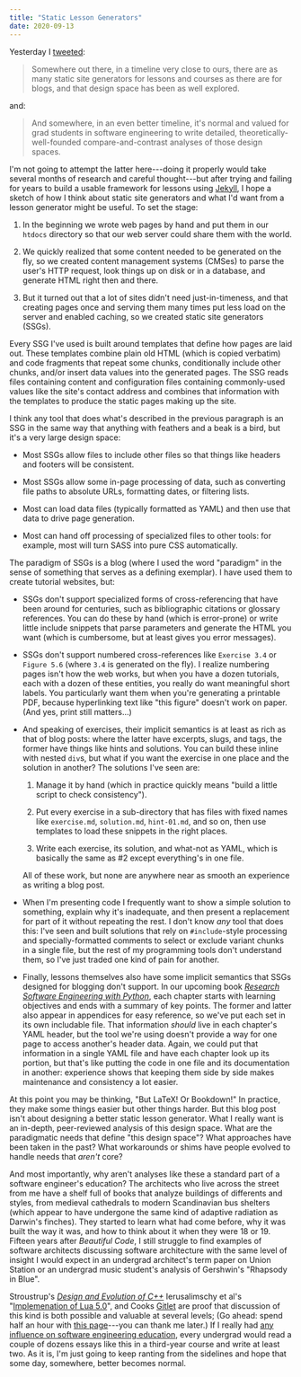 ```yaml
---
title: "Static Lesson Generators"
date: 2020-09-13
---
```


Yesterday I [tweeted](https://twitter.com/gvwilson/status/1304812291658076162):

> Somewhere out there, in a timeline very close to ours,
> there are as many static site generators for lessons and courses as there are for blogs,
> and that design space has been as well explored.

and:

> And somewhere, in an even better timeline,
> it's normal and valued for grad students in software engineering to write
> detailed, theoretically-well-founded compare-and-contrast analyses of those design spaces.

I'm not going to attempt the latter here---doing it properly
would take several months of research and careful thought---but
after trying and failing for years to build a usable framework for lessons using [Jekyll](https://jekyllrb.com/),
I hope a sketch of how I think about static site generators
and what I'd want from a lesson generator might be useful.
To set the stage:

1.  In the beginning we wrote web pages by hand and put them in our `htdocs` directory
    so that our web server could share them with the world.

1.  We quickly realized that some content needed to be generated on the fly,
    so we created content management systems (CMSes) to parse the user's HTTP request,
    look things up on disk or in a database,
    and generate HTML right then and there.

1.  But it turned out that a lot of sites didn't need just-in-timeness,
    and that creating pages once and serving them many times put less load on the server
    and enabled caching,
    so we created static site generators (SSGs).

Every SSG I've used is built around templates that define how pages are laid out.
These templates combine plain old HTML (which is copied verbatim)
and code fragments that repeat some chunks,
conditionally include other chunks,
and/or insert data values into the generated pages.
The SSG reads files containing content
and configuration files containing commonly-used values like the site's contact address
and combines that information with the templates to produce the static pages making up the site.

I think any tool that does what's described in the previous paragraph is an SSG
in the same way that anything with feathers and a beak is a bird,
but it's a very large design space:

-   Most SSGs allow files to include other files
    so that things like headers and footers will be consistent.

-   Most SSGs allow some in-page processing of data,
    such as converting file paths to absolute URLs,
    formatting dates,
    or filtering lists.

-   Most can load data files (typically formatted as YAML)
    and then use that data to drive page generation.

-   Most can hand off processing of specialized files to other tools:
    for example, most will turn SASS into pure CSS automatically.

The paradigm of SSGs is a blog
(where I used the word "paradigm" in the sense of something that serves as a defining exemplar).
I have used them to create tutorial websites,
but:

-   SSGs don't support specialized forms of cross-referencing
    that have been around for centuries,
    such as bibliographic citations or glossary references.
    You can do these by hand (which is error-prone)
    or write little include snippets that parse parameters and generate the HTML you want
    (which is cumbersome, but at least gives you error messages).

-   SSGs don't support numbered cross-references like `Exercise 3.4` or `Figure 5.6`
    (where `3.4` is generated on the fly).
    I realize numbering pages isn't how the web works,
    but when you have a dozen tutorials,
    each with a dozen of these entities,
    you really do want meaningful short labels.
    You particularly want them when you're generating a printable PDF,
    because hyperlinking text like "this figure" doesn't work on paper.
    (And yes, print still matters...)

-   And speaking of exercises,
    their implicit semantics is at least as rich as that of blog posts:
    where the latter have excerpts, slugs, and tags,
    the former have things like hints and solutions.
    You can build these inline with nested `div`s,
    but what if you want the exercise in one place and the solution in another?
    The solutions I've seen are:

    1.  Manage it by hand (which in practice quickly means
        "build a little script to check consistency").

    2.  Put every exercise in a sub-directory that has files with fixed names
        like `exercise.md`, `solution.md`, `hint-01.md`, and so on,
        then use templates to load these snippets in the right places.

    3.  Write each exercise, its solution, and what-not as YAML,
        which is basically the same as #2 except everything's in one file.

    All of these work, but none are anywhere near as smooth an experience
    as writing a blog post.

-   When I'm presenting code I frequently want to show a simple solution to something,
    explain why it's inadequate,
    and then present a replacement for part of it without repeating the rest.
    I don't know _any_ tool that does this:
    I've seen and built solutions that rely on `#include`-style processing
    and specially-formatted comments to select or exclude variant chunks in a single file,
    but the rest of my programming tools don't understand them,
    so I've just traded one kind of pain for another.

-   Finally, lessons themselves also have some implicit semantics
    that SSGs designed for blogging don't support.
    In our upcoming book
    *[Research Software Engineering with Python](https://merely-useful.github.io/py-rse/)*,
    each chapter starts with learning objectives and ends with a summary of key points.
    The former and latter also appear in appendices for easy reference,
    so we've put each set in its own includable file.
    That information *should* live in each chapter's YAML header,
    but the tool we're using doesn't provide a way for one page to access another's header data.
    Again, we could put that information in a single YAML file
    and have each chapter look up its portion,
    but that's like putting the code in one file and its documentation in another:
    experience shows that keeping them side by side makes maintenance and consistency a lot easier.

At this point you may be thinking, "But LaTeX! Or Bookdown!"
In practice,
they make some things easier but other things harder.
But this blog post isn't about designing a better static lesson generator.
What I really want is an in-depth, peer-reviewed analysis of this design space.
What are the paradigmatic needs that define "this design space"?
What approaches have been taken in the past?
What workarounds or shims have people evolved to handle needs that *aren't* core?

And most importantly,
why aren't analyses like these a standard part of a software engineer's education?
The architects who live across the street from me have a shelf full of books
that analyze buildings of differents and styles,
from medieval cathedrals to modern Scandinavian bus shelters
(which appear to have undergone the same kind of adaptive radiation as Darwin's finches).
They started to learn what had come before,
why it was built the way it was,
and how to think about it when they were 18 or 19.
Fifteen years after *Beautiful Code*,
I still struggle to find examples of software architects discussing software architecture
with the same level of insight I would expect in an undergrad architect's term paper on Union Station
or an undergrad music student's analysis of Gershwin's "Rhapsody in Blue".

Stroustrup's *[Design and Evolution of C++](https://www.stroustrup.com/dne.html)*
Ierusalimschy et al's "[Implemenation of Lua 5.0](https://www.lua.org/doc/sblp2005.pdf)",
and Cooks [Gitlet](http://gitlet.maryrosecook.com/)
are proof that discussion of this kind is both possible and valuable at several levels;
(Go ahead: spend half an hour with [this page](http://gitlet.maryrosecook.com/docs/gitlet.html)---you
can thank me later.)
If I really had [any influence on software engineering education]({{site.github.url}}/2020/07/09/acm-sigsoft-award.html),
every undergrad would read a couple of dozens essays like this in a third-year course
and write at least two.
As it is,
I'm just going to keep ranting from the sidelines and hope that some day,
somewhere,
better becomes normal.
